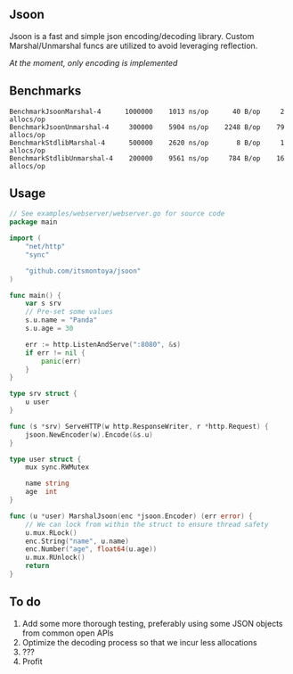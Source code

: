 ## Jsoon 
Jsoon is a fast and simple json encoding/decoding library. Custom Marshal/Unmarshal funcs are utilized to avoid leveraging reflection.

*At the moment, only encoding is implemented*

## Benchmarks
```
BenchmarkJsoonMarshal-4      1000000    1013 ns/op      40 B/op     2 allocs/op
BenchmarkJsoonUnmarshal-4     300000    5904 ns/op    2248 B/op    79 allocs/op
BenchmarkStdlibMarshal-4      500000    2620 ns/op       8 B/op     1 allocs/op
BenchmarkStdlibUnmarshal-4    200000    9561 ns/op     784 B/op    16 allocs/op

```

## Usage 
```go
// See examples/webserver/webserver.go for source code
package main

import (
	"net/http"
	"sync"

	"github.com/itsmontoya/jsoon"
)

func main() {
	var s srv
	// Pre-set some values
	s.u.name = "Panda"
	s.u.age = 30

	err := http.ListenAndServe(":8080", &s)
	if err != nil {
		panic(err)
	}
}

type srv struct {
	u user
}

func (s *srv) ServeHTTP(w http.ResponseWriter, r *http.Request) {
	jsoon.NewEncoder(w).Encode(&s.u)
}

type user struct {
	mux sync.RWMutex

	name string
	age  int
}

func (u *user) MarshalJsoon(enc *jsoon.Encoder) (err error) {
	// We can lock from within the struct to ensure thread safety
	u.mux.RLock()
	enc.String("name", u.name)
	enc.Number("age", float64(u.age))
	u.mux.RUnlock()
	return
}
```

## To do
1. Add some more thorough testing, preferably using some JSON objects from common open APIs
2. Optimize the decoding process so that we incur less allocations
3. ???
4. Profit
